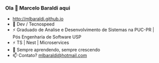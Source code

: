 ### Ola 👋 Marcelo Baraldi aqui

- http://mlbaraldi.github.io
- 🔭 Dev / Tecnospeed
- ⚡ Graduado de Analise e Desenvolvimento de Sistemas na PUC-PR | Pós Engenharia de Software USP
- ⚡  TS | Nest | Microservices
- 🌱 Sempre aprendendo, sempre crescendo
- 📫 Contato? mlbaraldi@hotmail.com
